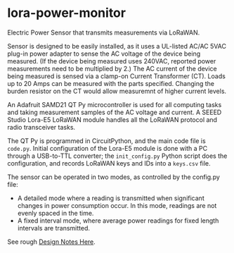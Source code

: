 # lora-power-monitor
Electric Power Sensor that transmits measurements via LoRaWAN.

Sensor is designed to be easily installed, as it uses a UL-listed AC/AC 5VAC plug-in power adapter to sense the AC voltage of the device being measured.  (If the device being measured uses 240VAC, reported power measurements need to be multiplied by 2.)  The AC current of the device being measured is sensed via a clamp-on Current Transformer (CT).  Loads up to 20 Amps can be measured with the parts specified.  Changing the burden resistor on the CT would allow measuremnt of higher current levels.

An Adafruit SAMD21 QT Py microcontroller is used for all computing tasks and taking measurement samples of the AC voltage and current. A SEEED Studio Lora-E5 LoRaWAN module handles all the LoRaWAN protocol and radio transceiver tasks.

The QT Py is programmed in CircuitPython, and the main code file is `code.py`.  Initial configuration of the Lora-E5 module is done with a PC through a USB-to-TTL converter; the `init_config.py` Python script does the configuration, and records LoRaWAN keys and IDs into a `keys.csv` file.

The sensor can be operated in two modes, as controlled by the config.py file:

* A detailed mode where a reading is transmitted when significant changes in power consumption occur.  In this mode, readings are not evenly spaced in the time.  
* A fixed interval mode, where average power readings for fixed length intervals are transmitted.

See rough [Design Notes Here](https://docs.google.com/document/d/1PNGpCO27ZZ14owpZriBHVxIDtBDqJXV66IEywvQ59-c/edit?usp=sharing).
